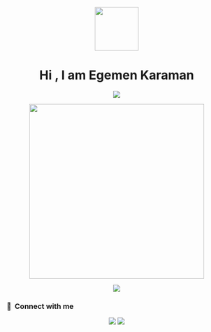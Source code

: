 <p align="center"><img  width="100px" src="https://avatars.githubusercontent.com/u/178145027?v=4"></p>

<h1 align="center">Hi , I am Egemen Karaman </h1>

<p align="center" width="250px"></p>

<p align="center"><img src="https://github-readme-stats.vercel.app/api/top-langs/?username=egemenkaraman&layout=compact&hide=TSQL&theme=chartreuse-dark"></p>
<p align="center" ><img src="https://github-readme-stats.vercel.app/api?username=egemenkaraman&count_private=true&show_icons=true&&theme=chartreuse-dark&include_all_commits=true" width="400"></p> 
<p align="center" ><img src="https://github-readme-streak-stats.herokuapp.com/?user=egemenkaraman&theme=chartreuse-dark"></p>

### :link: &nbsp;Connect with me

<p align="center">
<a href="mailto:egemenkaraman7161@gmail.com"><img src="https://img.shields.io/badge/-egemenkaraman7161@gmail.com-D14836?style=for-the-badge&logo=Gmail&logoColor=white"/></a>
<a href="https://instagram.com/egemen.karaman"><img src="https://img.shields.io/badge/-egemen.karaman-E4405F?style=for-the-badge&logo=Instagram&logoColor=white"/></a>
</p>
